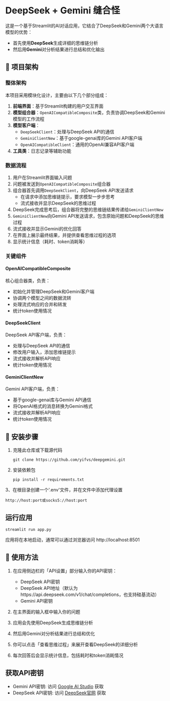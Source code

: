 # DeepSeek + Gemini 缝合怪

这是一个基于Streamlit的AI对话应用，它结合了DeepSeek和Gemini两个大语言模型的优势：

- 首先使用**DeepSeek**生成详细的思维链分析
- 然后用**Gemini**对分析结果进行总结和优化输出

## 📖 项目架构

### 整体架构

本项目采用模块化设计，主要由以下几个部分组成：

1. **前端界面**：基于Streamlit构建的用户交互界面
2. **模型组合器**：`OpenAICompatibleComposite`类，负责协调DeepSeek和Gemini模型的工作流程
3. **模型客户端**：
   - `DeepSeekClient`：处理与DeepSeek API的通信
   - `GeminiClientNew`：基于google-genai库的Gemini API客户端
   - `OpenAICompatibleClient`：通用的OpenAI兼容API客户端
4. **工具类**：日志记录等辅助功能

### 数据流程

1. 用户在Streamlit界面输入问题
2. 问题被发送到`OpenAICompatibleComposite`组合器
3. 组合器首先调用`DeepSeekClient`，向DeepSeek API发送请求
   - 在请求中添加思维链提示，要求模型一步步思考
   - 流式接收并显示DeepSeek的思维过程
4. DeepSeek完成思考后，组合器将完整的思维链结果传递给`GeminiClientNew`
5. `GeminiClientNew`向Gemini API发送请求，包含原始问题和DeepSeek的思维过程
6. 流式接收并显示Gemini的优化回答
7. 在界面上展示最终结果，并提供查看思维过程的选项
8. 显示统计信息（耗时、token消耗等）

### 关键组件

#### OpenAICompatibleComposite

核心组合器类，负责：
- 初始化并管理DeepSeek和Gemini客户端
- 协调两个模型之间的数据流转
- 处理流式响应的合并和转发
- 统计token使用情况

#### DeepSeekClient

DeepSeek API客户端，负责：
- 处理与DeepSeek API的通信
- 修改用户输入，添加思维链提示
- 流式接收并解析API响应
- 统计token使用情况

#### GeminiClientNew

Gemini API客户端，负责：
- 基于google-genai库与Gemini API通信
- 将OpenAI格式的消息转换为Gemini格式
- 流式接收并解析API响应
- 统计token使用情况

## 🚀 安装步骤

1. 克隆此仓库或下载源代码
   ```
   git clone https://github.com/yifvs/deepgemini.git
   ```

2. 安装依赖包
   ```
   pip install -r requirements.txt
   ```
3、在根目录创建一个'.env'文件，并在文件中添加代理设置
   ```
   http://host:port或socks5://host:port
   ```

## 运行应用

```
streamlit run app.py
```

应用将在本地启动，通常可以通过浏览器访问 http://localhost:8501

## 🎯 使用方法

1. 在应用侧边栏的「API设置」部分输入你的API密钥：
   - DeepSeek API密钥
   - DeepSeek API地址（默认为https://api.deepseek.com/v1/chat/completions，也支持硅基流动）
   - Gemini API密钥

2. 在主界面的输入框中输入你的问题

3. 应用会先使用DeepSeek生成思维链分析

4. 然后用Gemini对分析结果进行总结和优化

5. 你可以点击「查看思维过程」来展开查看DeepSeek的详细分析

6. 每次回答后会显示统计信息，包括耗时和token消耗情况

## 获取API密钥

- Gemini API密钥: 访问 [Google AI Studio](https://makersuite.google.com/app/apikey) 获取
- DeepSeek API密钥: 访问 [DeepSeek官网](https://platform.deepseek.com/) 获取
